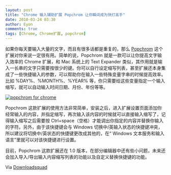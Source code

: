```yaml
---
layout: post
title: "Chrome 输入辅助扩展 Popchrom 让你瞬间成为快打高手"
date: 2010-03-24 03:30
author: Eyon
comments: true
tags: [Chrome, Chrome扩展, popchrom]
---
```

如果你每天要输入大量的文字，而且有很多话都是重复的，那么 [Popchrom](https://chrome.google.com/extensions/detail/iinhokidgfoomcighckbjmlcndbjmomp) 这个扩展对你来说一定很有用。简单的说，Popchrom 就是一款可以让你提高文字输入效率的 Chrome 扩展，和 Mac 系统上的 Text Expander 类似，其作用就是输入一长串的文字只需要按很少的键。你可以自行设定缩写列表，甚至扩展还本身集成了一些快捷输入的参数，可以帮助你在输入一些特殊变量字串的时候提高效率。比如 %DAY%、%MONTH%、%YEAR% 等，你只需要给这些变量指定一个输入缩写，就可以自动输入时间日期、月份、年份等等。

<a href="http://img.chromi.org/2010/03/popchrom-for-chrome.png">![](http://img.chromi.org/2010/03/popchrom-for-chrome-550x402.png "popchrom for chrome")</a>

Popchrom 这款扩展的使用方法非常简单，安装之后，进入扩展设置页面添加你经常输入的内容，并指定缩写，再次输入该内容的时候就可以直接输入缩写了，记得输入缩写之后需要按 Ctrl+space（空格）才能调出你指定的内容并替换你输入的字符。另外，由于该快捷键会与 Windows 切换中/英输入状态的快捷键冲突，所以建议将切换中/英状态的快捷键更改成其他的，在“ Windows 文本服务和输入语言”里就可以对该快捷键进行设置。

目前，Popchrom 这款扩展还在 1.0 版本，在部分编辑器中还有些小问题，未来还会加入导入/导出输入内容缩写列表的功能以及自定义替换快捷键的功能。

Via [Downloadsquad](http://www.downloadsquad.com/2010/03/23/popchrom-is-an-awesome-text-expander-for-google-chrome/)


